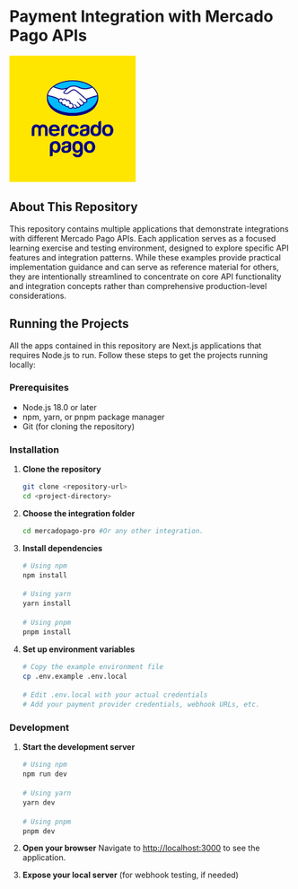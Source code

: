 # Payment Integration with Mercado Pago APIs

![Mercado Pago Logo, Yellow background](mercadopago.png "Mercado Pago Logo, Yellow background")


## About This Repository
This repository contains multiple applications that demonstrate integrations with different Mercado Pago APIs. Each application serves as a focused learning exercise and testing environment, designed to explore specific API features and integration patterns. While these examples provide practical implementation guidance and can serve as reference material for others, they are intentionally streamlined to concentrate on core API functionality and integration concepts rather than comprehensive production-level considerations. 


## Running the Projects

All the apps contained in this repository are Next.js applications that requires Node.js to run. Follow these steps to get the projects running locally:

### Prerequisites

- Node.js 18.0 or later
- npm, yarn, or pnpm package manager
- Git (for cloning the repository)

### Installation

1. **Clone the repository**
   ```bash
   git clone <repository-url>
   cd <project-directory>
   ```

2. **Choose the integration folder**
   ```bash
   cd mercadopago-pro #Or any other integration.
   ```

3. **Install dependencies**
   ```bash
   # Using npm
   npm install
   
   # Using yarn
   yarn install
   
   # Using pnpm
   pnpm install
   ```

3. **Set up environment variables**
   ```bash
   # Copy the example environment file
   cp .env.example .env.local
   
   # Edit .env.local with your actual credentials
   # Add your payment provider credentials, webhook URLs, etc.
   ```

### Development

1. **Start the development server**
   ```bash
   # Using npm
   npm run dev
   
   # Using yarn
   yarn dev
   
   # Using pnpm
   pnpm dev
   ```

2. **Open your browser**
   Navigate to [http://localhost:3000](http://localhost:3000) to see the application.

3. **Expose your local server** (for webhook testing, if needed)

